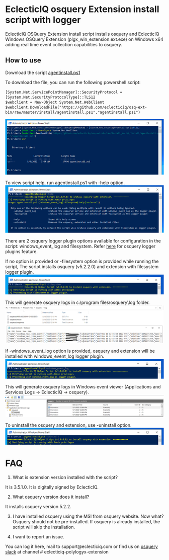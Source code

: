 ﻿# EclecticIQ osquery Extension install script with logger

EclecticIQ OSQuery Extension install script installs osquery and EclecticIQ Windows OSQuery Extension (plgx_win_extension.ext.exe) on Windows x64
adding real time event collection capabilities to osquery.

## How to use

Download the script [agentinstall.ps1](https://github.com/eclecticiq/osq-ext-bin/raw/master/install/agentinstall.ps1)

To download the file, you can run the following powershell script:
~~~~~~~~~~~~~~~~~~~~~~~~~~~~~~~~~~~~~~~~~~~~~~~~~~~~~~~~~~~~~~~~~~~~~~~~~~~~~~~~
[System.Net.ServicePointManager]::SecurityProtocol = [System.Net.SecurityProtocolType]::TLS12
$webclient = New-Object System.Net.WebClient
$webclient.DownloadFile("https://github.com/eclecticiq/osq-ext-bin/raw/master/install/agentinstall.ps1","agentinstall.ps1")
~~~~~~~~~~~~~~~~~~~~~~~~~~~~~~~~~~~~~~~~~~~~~~~~~~~~~~~~~~~~~~~~~~~~~~~~~~~~~~~~
![Script_download](Images/script_download.png)

To view script help, run agentinstall.ps1 with -help option.   
![Script_help](Images/script_help.PNG)

There are 2 osquery logger plugin options available for configuration in the script: windows_event_log and filesystem. 
Refer [here](https://osquery.readthedocs.io/en/stable/deployment/logging/) for osquery logger plugins feature.

If no option is provided or -filesystem option is provided while running the script, The script installs osquery (v5.2.2.0) and extension with filesystem logger plugin.
![fs_logger_selected](Images/fs_logger_selected.PNG)

This will generate osquery logs in c:\program files\osquery\log folder.
![fs_logger_view](Images/fs_logger_view.png)

If -windows_event_log option is provided, osquery and extension will be installed with windows_event_log logger plugin.
![evtlog_logger_selected](Images/evtlog_logger_selected.PNG)

This will generate osquery logs in Windows event viewer (Applications and Services Logs -> EclecticIQ -> osquery).
![evtlog_logger_view](Images/evtlog_logger_view.png)

To uninstall the osquery and extension, use -uninstall option.
![uninstall](Images/uninstall.PNG)

# FAQ

1.  What is extension version installed with the script?

It is 3.5.1.0. It is digitally signed by EclecticIQ.

2.  What osquery version does it install?

It installs osquery version 5.2.2.

3.  I have installed osquery using the MSI from osquery website. Now what?
Osquery should not be pre-installed. If osquery is already installed, the script will skip the installation.

4. I want to report an issue.

You can log it here, mail to support\@eclecticiq.com or find us on [osquery
slack](https://osquery.slack.com/) at channel \# eclecticiq-polylogyx-extension